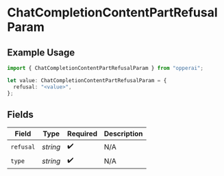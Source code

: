 # ChatCompletionContentPartRefusalParam

## Example Usage

```typescript
import { ChatCompletionContentPartRefusalParam } from "opperai";

let value: ChatCompletionContentPartRefusalParam = {
  refusal: "<value>",
};
```

## Fields

| Field              | Type               | Required           | Description        |
| ------------------ | ------------------ | ------------------ | ------------------ |
| `refusal`          | *string*           | :heavy_check_mark: | N/A                |
| `type`             | *string*           | :heavy_check_mark: | N/A                |